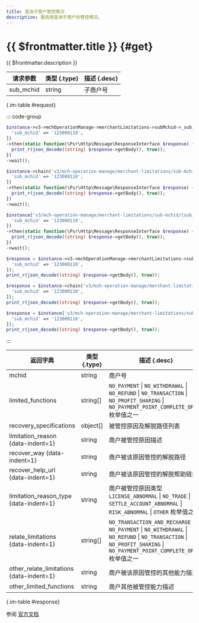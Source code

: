 ```yaml
---
title: 查询子商户管控情况
description: 服务商查询子商户的管控情况。
---
```


# {{ $frontmatter.title }} {#get}

{{ $frontmatter.description }}

| 请求参数 | 类型 {.type} | 描述 {.desc}
| --- | --- | ---
| sub_mchid | string | 子商户号

{.im-table #request}

::: code-group

```php [异步纯链式]
$instance->v3->mchOperationManage->merchantLimitations->subMchid->_sub_mchid_->getAsync([
  'sub_mchid' => '123000110',
])
->then(static function(\Psr\Http\Message\ResponseInterface $response) {
  print_r(json_decode((string) $response->getBody(), true));
})
->wait();
```

```php [异步声明式]
$instance->chain('v3/mch-operation-manage/merchant-limitations/sub-mchid/{sub_mchid}')->getAsync([
  'sub_mchid' => '123000110',
])
->then(static function(\Psr\Http\Message\ResponseInterface $response) {
  print_r(json_decode((string) $response->getBody(), true));
})
->wait();
```

```php [异步属性式]
$instance['v3/mch-operation-manage/merchant-limitations/sub-mchid/{sub_mchid}']->getAsync([
  'sub_mchid' => '123000110',
])
->then(static function(\Psr\Http\Message\ResponseInterface $response) {
  print_r(json_decode((string) $response->getBody(), true));
})
->wait();
```

```php [同步纯链式]
$response = $instance->v3->mchOperationManage->merchantLimitations->subMchid->_sub_mchid_->get([
  'sub_mchid' => '123000110',
]);
print_r(json_decode((string) $response->getBody(), true));
```

```php [同步声明式]
$response = $instance->chain('v3/mch-operation-manage/merchant-limitations/sub-mchid/{sub_mchid}')->get([
  'sub_mchid' => '123000110',
]);
print_r(json_decode((string) $response->getBody(), true));
```

```php [同步属性式]
$response = $instance['v3/mch-operation-manage/merchant-limitations/sub-mchid/{sub_mchid}']->get([
  'sub_mchid' => '123000110',
]);
print_r(json_decode((string) $response->getBody(), true));
```

:::

| 返回字典 | 类型 {.type} | 描述 {.desc}
| --- | --- | ---
| mchid | string | 商户号
| limited_functions | string[] | `NO_PAYMENT` \| `NO_WITHDRAWAL` \| `NO_REFUND` \| `NO_TRANSACTION` \| `NO_PROFIT_SHARING` \| `NO_PAYMENT_POINT_COMPLETE_ORDER` 枚举值之一
| recovery_specifications | object[] | 被管控原因及解脱路径列表
| limitation_reason {data-indent=1} | string | 商户被管控原因描述
| recover_way {data-indent=1} | string | 商户被该原因管控的解脱路径
| recover_help_url {data-indent=1} | string | 商户被该原因管控的解脱帮助链接
| limitation_reason_type {data-indent=1} | string | 商户被管控原因类型<br/>`LICENSE_ABNORMAL` \| `NO_TRADE` \| `SETTLE_ACCOUNT_ABNORMAL` \| `RISK_ABNORMAL` \| `OTHER` 枚举值之一
| relate_limitations {data-indent=1} | string[] | `NO_TRANSACTION_AND_RECHARGE` \| `NO_PAYMENT` \| `NO_WITHDRAWAL` \| `NO_REFUND` \| `NO_TRANSACTION` \| `NO_PROFIT_SHARING` \| `NO_PAYMENT_POINT_COMPLETE_ORDER` 枚举值之一
| other_relate_limitations {data-indent=1} | string | 商户被该原因管控的其他能力描述
| other_limited_functions | string | 商户其他被管控能力描述

{.im-table #response}

参阅 [官方文档](https://pay.weixin.qq.com/docs/partner/apis/limited-functions-and-reasons/mch-limitations/query-sub-mch-limitation.html)
